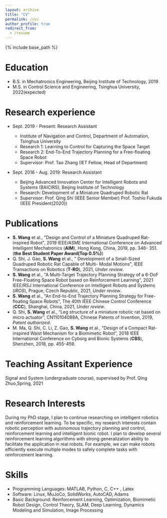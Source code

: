 ```yaml
---
layout: archive
title: "CV"
permalink: /cv/
author_profile: true
redirect_from:
  - /resume
---
```


{% include base_path %}

Education
======
* B.S. in Mechatronics Engineering, Beijing Institute of Technology, 2019
* M.S. in Control Science and Engineering, Tsinghua University, 2022(expected)


Research experience
======
* Sept. 2019 - Present: Research Assistant
  * Institute of Navigation and Control, Department of Automation, Tsinghua University
  * Research 1: Learning to Control for Capturing the Space Target
  * Research 2: End-To-End Trajectory Planning for a Free-floating Space Robot
  * Supervisor: Prof. Tao Zhang (IET Fellow, Head of Department)

* Sept. 2016 - Aug. 2019: Research Assistant
  * Beijing Advanced Innovation Center for Intelligent Robots and Systems (BAICIRS), Beijing Institute of Technology
  * Research: Development of a Miniature Quadruped Robotic Rat
  * Supervisor: Prof. Qing Shi (IEEE Senior Member) Prof. Toshio Fukuda (IEEE President(2020))
  

Publications
======
* **S. Wang** et al., "Design and Control of a Miniature Quadruped Rat-inspired Robot", 2019 IEEE/ASME International Conference on Advanced Intelligent Mechatronics (**AIM**), Hong Kong, China, 2019, pp. 346- 351. (**the Best Student Paper Award(Top 0.5%)**)
* Q. Shi, J. Gao, **S. Wang** et al., " Development of a Small-Sized Quadruped Robotic Rat Capable of Multi- Modal Motions", IEEE Transactions on Robotics (**T-RO**), 2021, *Under review*.
* **S. Wang** et al., "A Multi-Target Trajectory Planning Strategy of a 6-DoF Free-Floating Space Robot based on Reinforcement Learning", 2021 IEEE/RSJ International Conference on Intelligent Robots and Systems (*IROS*), Prague, Czech Republic, 2021, *Under review*.
* **S. Wang** et al., "An End-to-End Trajectory Planning Strategy for Free-floating Space Robots", The 40th IEEE Chinese Control Conference (**CCC**), Shanghai, China, 2021, *Under review*.
* Q. Shi, **S. Wang** et al., “Leg structure of a miniature robotic rat based on micro actuator”, CN110104088A, Chinese Patents of Invention, 2019, *Patent authorized*.
* M. Ma, Q. Shi, C. Li, Z. Gao, **S. Wang** et al., “Design of a Compact Rat-inspired Waist Mechanism for a Biomimetic Robot”, 2018 IEEE International Conference on Cyborg and Bionic Systems (**CBS**), Shenzhen, 2018, pp. 455-459.
  
Teaching Assitant Experience
======
Signal and System (undergraduate course), supervised by Prof. Qing Zhuo,Spring, 2021 
  
Research Interests
======
During my PhD stage, I plan to continue researching on intelligent robotics and reinforcement learning. To be specific, my research interests contain robotic perception with autonomous trajectory planning and control, reinforcement learning and intelligent bionic robot. I plan to develop several reinforcement learning algorithms with strong generalization ability to facilitate the application in real robots. For example, we can make robots efficiently execute multiple modes to safely complete tasks with reinforcement learning.

Skills
======
* Programming Languages: MATLAB, Python, C, C++ , Latex
* Software: Linux, MuJoCo, SolidWorks, AutoCAD, Adams
* Basic Background: Reinforcement Learning, Optimization, Biomimetic Robot Design, Control Theory, SLAM, Deep Learning, Dynamics Modeling and Simulation, Image Processing
